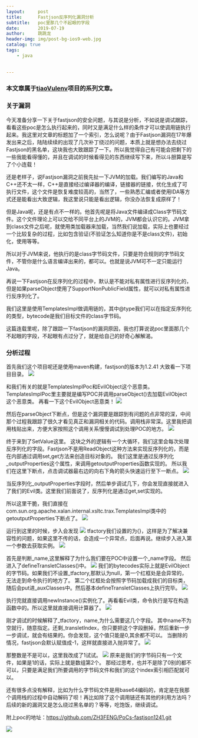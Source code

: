 ```yaml
---
layout:     post
title:      Fastjson反序列化漏洞分析
subtitle:   poc里那几个不起眼的字段
date:       2019-07-19
author:     跳跳龙
header-img: img/post-bg-ios9-web.jpg
catalog: true
tags:
    - java
    
        
---
```


### 本文章属于[tiaoVulenv](https://github.com/tiaotiaolong/tiaoVulenv)项目的系列文章。
### 关于漏洞
今天准备分享一下关于fastjson的安全问题，与其说是分析，不如说是调试跟踪，看看这些poc是怎么执行起来的，同时又是满足什么样的条件才可以使调用链执行起来。我这里对文章的标题加了一个索引，怎么说呢？由于Fastjson漏洞在17年爆发出来之后，陆陆续续的出现了几次补丁绕过的问题，本质上就是想办法去绕过Fastjson的黑名单，这块我也大致跟踪了一下。所以我觉得自己有可能会把剩下的一些我能看得懂的，并且在调试的时候看得见的东西继续写下来，所以斗胆算是写了个小连载！

还是老样子，说Fastjson漏洞之前我先扯一下JVM的加载。我们编写的Java和C++还不太一样，C++是直接经过编译器的编译，链接器的链接，优化生成了可执行文件，这个文件是恢复难度较高的，当然了，一些熟悉汇编或者使用IDA等方式还是能看出大致逻辑，我这里说只能是看出逻辑，你没办法恢复成原样了！

但是Java呢，还是有点不一样的。他首先呢是将Java文件编译成Class字节码文件。这个文件理论上可以交给不同平台上的JVM的，JVM都会认识它的。JVM拿到class文件之后呢，就使用类加载器来加载，当然我们说加载，实际上也要经过一个比较复杂的过程，比如包含验证(不验证怎么知道你是不是class文件)，初始化，使用等等。

所以对于JVM来说，他执行的是class字节码文件，只要是符合规则的字节码文件，不管你是什么语言编译出来的，都可以。也就是说JVM可不一定只能运行Java。

再说一下Fastjson在反序列化的过程中，默认是不能对私有属性进行反序列化的，但是如果parseObject使用了SupportNonPublicField属性，就可以对私有属性进行反序列化了。

我们这里是使用TemplatesImpl做调用链的，其中@type我们可以在指定反序列化的类型，bytecode是我们目标文件的class字节码。

这篇连载里呢，除了跟踪一下fastjson的漏洞原因，我也打算说说poc里面那几个不起眼的字段，不起眼有点过分了，就是给自己的好奇心解解渴。

### 分析过程
首先我们这个项目呢还是使用maven构建，fastjson的版本为1.2.41
大致看一下项目目录。
![](http://tiaotiaolong.cn-bj.ufileos.com/blog21-01.jpg)

和我们有关的就是TemplatesImplPoc和EvilObject这个恶意类。
TemplatesImplPoc里主要就是编写POC并调用parseObject()去加载EvilObject这个恶意类。
再看一下这个EvilObject恶意类！
![](http://tiaotiaolong.cn-bj.ufileos.com/blog21-02.jpg)

然后在parseObject下断点，但是这个漏洞要是跟踪到有问题的点非常的深，中间那个过程我跟踪了很久才看见真正和漏洞相关的代码。调用栈非常深。这里我把调用栈贴出来，方便大家按照这个调用关系慢慢调试到处理POC的地方。
![](http://tiaotiaolong.cn-bj.ufileos.com/blog21-03.jpg)

终于来到了SetValue这里。
这块之外的逻辑有一个大循环，我们这里会每次处理反序列化的字段。Fastjson不是用ReadObject这种方法来实现反序列化的，而是在内部通过调用set,get方法来创造目标对象的。
我们这里是通过反序列化_outputProperties这个属性，来调用getoutputProperties函数实现的。
所以我们在这里下断点，点击调试器最右边的向右下角的箭头快速运行至下一断点。
![](http://tiaotiaolong.cn-bj.ufileos.com/blog21-04.jpg)

当反序列化_outputProperties字段时，然后单步调试几下，你会发现直接就进入了我们的Evil类。这里我们前面说了，反序列化是通过get,set实现的。

所以这里干脆，我们直接在com.sun.org.apache.xalan.internal.xsltc.trax.TemplatesImpl类中的getoutputProperties下断点了。
![](http://tiaotiaolong.cn-bj.ufileos.com/blog21-05.jpg)

运行到这里的时候，步入会发现
![](http://tiaotiaolong.cn-bj.ufileos.com/blog21-06.jpg)
tfactory我们设置的为{}，这样是为了解决兼容性的问题，如果这里不传的话，会造成一个异常点，后面再说。继续步入进入第一个参数去获取实例。
![](http://tiaotiaolong.cn-bj.ufileos.com/blog21-07.jpg)

首先是判断_name,这里解释了为什么我们要在POC中设置一个_name字段。
然后进入了defineTransletClasses()中。
![](http://tiaotiaolong.cn-bj.ufileos.com/blog21-08.jpg)
我们的bytecodes实际上就是EvilObject的字节码。如果我们不设置_tfactory,那默认为null，第一个红框处是会异常的，无法走到命令执行的地方了。
第二个红框处会按照字节码加载成我们的目标类，随后会put进_auxClasses中。然后基本defineTransletClasses上执行完毕。
![](http://tiaotiaolong.cn-bj.ufileos.com/blog21-09.jpg)

执行完就直接调用newInstance()实例化了。再看看Evil类，命令执行是写在构造函数中的。所以这里就直接调用计算器了。
![](http://tiaotiaolong.cn-bj.ufileos.com/blog21-10.jpg)

刚才调试的时候解释了_tfactory，name,为什么需要这几个字段。
其中name不为空就行，随意指定。还剩_transletIndex，你只要把这个字段删掉，然后重新一步一步调试，就会有结果的。你会发现，这个值只能是0,其余都不可以。
当删除的情况，fastjson会默认赋值成-1，这样就直接进入抛异常了。
![](http://tiaotiaolong.cn-bj.ufileos.com/blog21-11.jpg)

那整数是不是可以，这里我改成了1试试。
![](http://tiaotiaolong.cn-bj.ufileos.com/blog21-12.jpg)
原来是我们的字节码只有一个文件，如果是1的话，实际上就是数组第2个。
那经过思考，也并不是除了0别的都不可以，只要是满足我们所要调用的字节码文件和我们的这个index索引相匹配就可以。

还有很多点没有解释，比如为什么字节码文件是用base64编码的，肯定是在我那个调用栈的过程中自动解码了呗！再比如除了这个调用链还有其他的利用方法吗？后续的新的漏洞又是怎么绕过黑名单的？等等，吃饱饭，继续调试。

附上poc的地址：https://github.com/ZH3FENG/PoCs-fastjson1241.git

![](http://tiaotiaolong.cn-bj.ufileos.com/wechatzanshangma.jpg)











